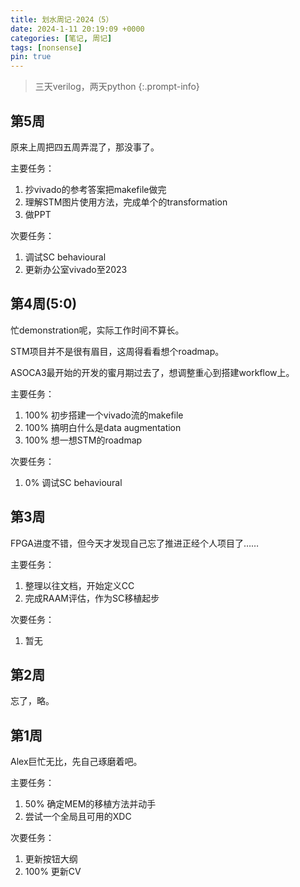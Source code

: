 ```yaml
---
title: 划水周记·2024（5）
date: 2024-1-11 20:19:09 +0000
categories: [笔记, 周记]
tags: [nonsense]
pin: true
---
```


> 三天verilog，两天python
{:.prompt-info}

## 第5周

原来上周把四五周弄混了，那没事了。

主要任务：

1. 抄vivado的参考答案把makefile做完
2. 理解STM图片使用方法，完成单个的transformation
3. 做PPT

次要任务：

1. 调试SC behavioural
2. 更新办公室vivado至2023

## 第4周(5:0)

忙demonstration呢，实际工作时间不算长。

STM项目并不是很有眉目，这周得看看想个roadmap。

ASOCA3最开始的开发的蜜月期过去了，想调整重心到搭建workflow上。

主要任务：

1. 100% 初步搭建一个vivado流的makefile
2. 100% 搞明白什么是data augmentation
3. 100% 想一想STM的roadmap

次要任务：

1. 0% 调试SC behavioural

## 第3周

FPGA进度不错，但今天才发现自己忘了推进正经个人项目了……

主要任务：

1. 整理以往文档，开始定义CC
2. 完成RAAM评估，作为SC移植起步

次要任务：

1. 暂无

## 第2周

忘了，略。

## 第1周

Alex巨忙无比，先自己琢磨着吧。

主要任务：

1. 50% 确定MEM的移植方法并动手
2. 尝试一个全局且可用的XDC

次要任务：

1. 更新按钮大纲
2. 100% 更新CV
